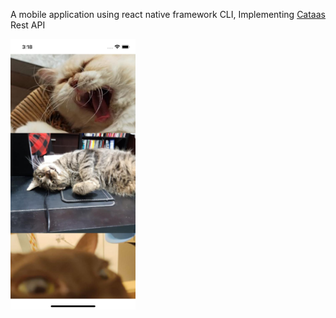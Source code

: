 A mobile application using react native framework CLI, Implementing [Cataas](https://cataas.com/#/) Rest API


<p float="left">
<img src="/img/cat-1.png" width="200"/>
</p>